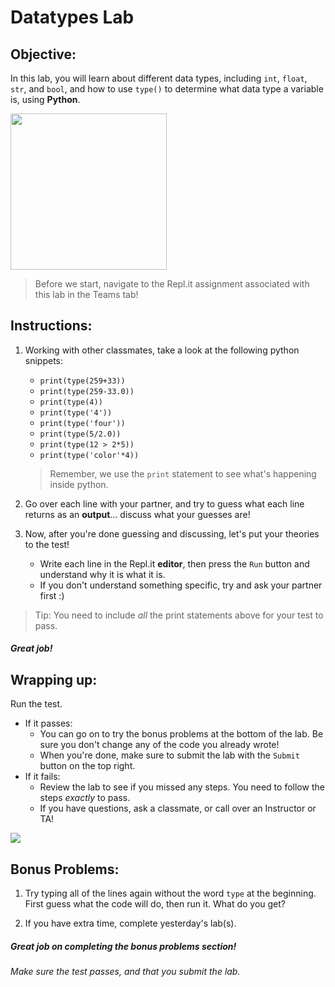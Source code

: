 # Datatypes Lab

## Objective: 
In this lab, you will learn about different data types, including `int`, `float`, `str`, and `bool`, and how to use `type()` to determine what data type a variable is, using **Python**. 


<img src="https://miro.medium.com/max/1000/1*aNMBIivJppLy2fMRVUSgHA.gif" width=250>


> Before we start, navigate to the Repl.it assignment associated with this lab in the Teams tab!


## Instructions:

1. Working with other classmates, take a look at the following python snippets:
    - `print(type(259+33))`
    - `print(type(259-33.0))`
    - `print(type(4))`
    - `print(type('4'))`
    - `print(type('four'))`
    - `print(type(5/2.0))`
    - `print(type(12 > 2*5))`
    - `print(type('color'*4))`
    
    > Remember, we use the `print` statement to see what's happening inside python.

1. Go over each line with your partner, and try to guess what each line returns as an **output**... discuss what your guesses are!

1. Now, after you're done guessing and discussing, let's put your theories to the test!
    - Write each line in the Repl.it **editor**, then press the `Run` button and understand why it is what it is.
    - If you don't understand something specific, try and ask your partner first :)

> Tip: You need to include _all_ the print statements above for your test to pass.

##### Great job!

## Wrapping up:

Run the test.
- If it passes:
    - You can go on to try the bonus problems at the bottom of the lab. Be sure you don't change any of the code you already wrote!
    - When you're done, make sure to submit the lab with the `Submit` button on the top right.
- If it fails:
    - Review the lab to see if you missed any steps. You need to follow the steps _exactly_ to pass.
    - If you have questions, ask a classmate, or call over an Instructor or TA!

[![](https://programmer.group/images/article/1a680890c223e534389f27858b5bf33a.jpg)]()

## Bonus Problems: 
1. Try typing all of the lines again without the word `type` at the beginning. First guess what the code will do, then run it. What do you get?

2. If you have extra time, complete yesterday's lab(s).


##### Great job on completing the bonus problems section!  

###### Make sure the test passes, and that you submit the lab.


